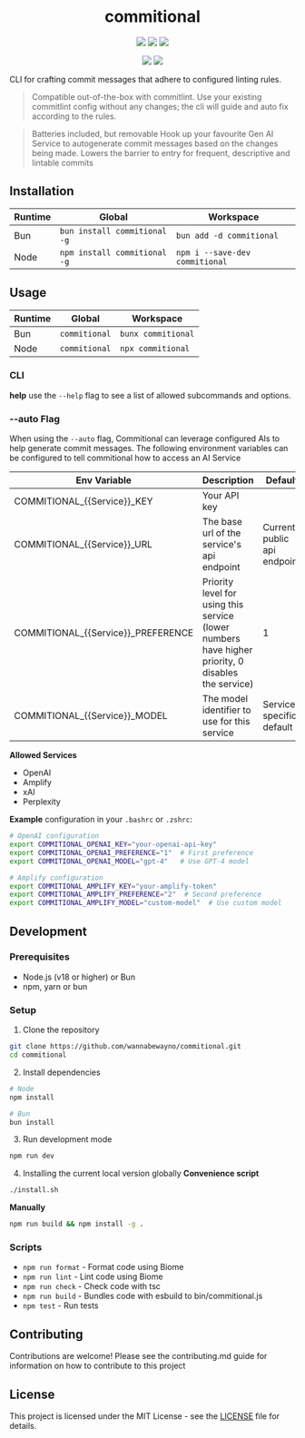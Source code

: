 <div align="center">
  <h1>commitional</h1>
  <p>
    <a alt="NPM Version"><img src="https://img.shields.io/npm/v/commitional?style=social&logo=npm" /></a>
    <a alt="NPM Downloads"><img src="https://img.shields.io/npm/dw/commitional?style=social&logo=npm" /></a>
    <a alt="NPM Last Update"><img src="https://img.shields.io/npm/last-update/commitional?style=social&logo=npm" /></a>
  </p>
    <p>
    <a alt="Libraries.io dependency status for GitHub repo"><img src="https://img.shields.io/librariesio/github/wannabewayno/commitional?style=plastic" /></a>
    <a alt="GitHub Issues or Pull Requests"><img src="https://img.shields.io/github/issues/wannabewayno/commitional?style=plastic&logo=github" /></a>
  </p>
</div>
CLI for crafting commit messages that adhere to configured linting rules.


> Compatible out-of-the-box with commitlint.
Use your existing commitlint config without any changes; the cli will guide and auto fix according to the rules.

> Batteries included, but removable
Hook up your favourite Gen AI Service to autogenerate commit messages based on the changes being made.
Lowers the barrier to entry for frequent, descriptive and lintable commits

## Installation
| Runtime       | Global                       | Workspace                            |
| ------------- | ---------------------------- | ------------------------------------ |
| Bun           | `bun install commitional -g` | `bun add -d commitional`             |
| Node          | `npm install commitional -g` | `npm i --save-dev commitional`       |


## Usage
| Runtime       | Global                     | Workspace                   |
| ------------- | -------------------------- | --------------------------- |
| Bun           | `commitional`              | `bunx commitional`          |
| Node          | `commitional`              | `npx commitional`           |

### CLI
**help**
use the `--help` flag to see a list of allowed subcommands and options.

### --auto Flag

When using the `--auto` flag, Commitional can leverage configured AIs to help generate commit messages.
The following environment variables can be configured to tell commitional how to access an AI Service

| Env Variable                       | Description                                                                                        | Default                        | 
| ---------------------------------- | -------------------------------------------------------------------------------------------------- | ------------------------------ |
| COMMITIONAL_{{Service}}_KEY        | Your API key                                                                                       |                                |
| COMMITIONAL_{{Service}}_URL        | The base url of the service's api endpoint                                                         | Current public api endpoint    |
| COMMITIONAL_{{Service}}_PREFERENCE | Priority level for using this service (lower numbers have higher priority, 0 disables the service) | 1                              |
| COMMITIONAL_{{Service}}_MODEL     | The model identifier to use for this service                                                       | Service-specific default       |
 
**Allowed Services**
- OpenAI
- Amplify
- xAI
- Perplexity

**Example**
configuration in your `.bashrc` or `.zshrc`:

```bash
# OpenAI configuration
export COMMITIONAL_OPENAI_KEY="your-openai-api-key"
export COMMITIONAL_OPENAI_PREFERENCE="1"  # First preference
export COMMITIONAL_OPENAI_MODEL="gpt-4"   # Use GPT-4 model

# Amplify configuration
export COMMITIONAL_AMPLIFY_KEY="your-amplify-token"
export COMMITIONAL_AMPLIFY_PREFERENCE="2"  # Second preference
export COMMITIONAL_AMPLIFY_MODEL="custom-model"  # Use custom model
```

## Development

### Prerequisites

- Node.js (v18 or higher) or Bun
- npm, yarn or bun

### Setup

1. Clone the repository
```bash
git clone https://github.com/wannabewayno/commitional.git
cd commitional
```

2. Install dependencies
```bash
# Node
npm install

# Bun
bun install
```

3. Run development mode
```bash
npm run dev
```

4. Installing the current local version globally
**Convenience script**
```bash
./install.sh
```
**Manually**
```bash
npm run build && npm install -g .
```

### Scripts
- `npm run format` - Format code using Biome
- `npm run lint` - Lint code using Biome
- `npm run check` - Check code with tsc
- `npm run build` - Bundles code with esbuild to bin/commitional.js
- `npm test` - Run tests

## Contributing

Contributions are welcome!
Please see the contributing.md guide for information on how to contribute to this project 

## License

This project is licensed under the MIT License - see the [LICENSE](LICENSE) file for details.
